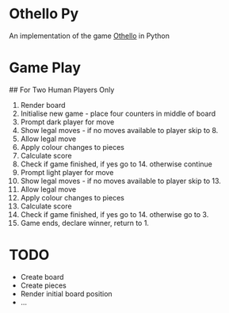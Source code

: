 # Othello Py

An implementation of the game [Othello](https://en.wikipedia.org/wiki/Reversi) in Python

# Game Play

## For Two Human Players Only

1. Render board
2. Initialise new game - place four counters in middle of board
3. Prompt dark player for move
4. Show legal moves - if no moves available to player skip to 8.
5. Allow legal move
6. Apply colour changes to pieces 
7. Calculate score
8. Check if game finished, if yes go to 14. otherwise continue
8. Prompt light player for move
9. Show legal moves - if no moves available to player skip to 13.
10. Allow legal move
11. Apply colour changes to pieces 
12. Calculate score
13. Check if game finished, if yes go to 14. otherwise go to 3.
14. Game ends, declare winner, return to 1.

# TODO

* Create board
* Create pieces
* Render initial board position
* ... 